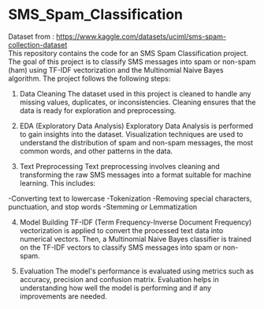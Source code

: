 # SMS_Spam_Classification
Dataset from : https://www.kaggle.com/datasets/uciml/sms-spam-collection-dataset <br>
This repository contains the code for an SMS Spam Classification project. The goal of this project is to classify SMS messages into spam or non-spam (ham) using TF-IDF vectorization and the Multinomial Naive Bayes algorithm. The project follows the following steps:

1. Data Cleaning
The dataset used in this project is cleaned to handle any missing values, duplicates, or inconsistencies. Cleaning ensures that the data is ready for exploration and preprocessing.

2. EDA (Exploratory Data Analysis)
Exploratory Data Analysis is performed to gain insights into the dataset. Visualization techniques are used to understand the distribution of spam and non-spam messages, the most common words, and other patterns in the data.

3. Text Preprocessing
Text preprocessing involves cleaning and transforming the raw SMS messages into a format suitable for machine learning. This includes:

-Converting text to lowercase
-Tokenization
-Removing special characters, punctuation, and stop words
-Stemming or Lemmatization

4. Model Building
TF-IDF (Term Frequency-Inverse Document Frequency) vectorization is applied to convert the processed text data into numerical vectors. Then, a Multinomial Naive Bayes classifier is trained on the TF-IDF vectors to classify SMS messages into spam or non-spam.

5. Evaluation
The model's performance is evaluated using metrics such as accuracy, precision and confusion matrix. Evaluation helps in understanding how well the model is performing and if any improvements are needed.
